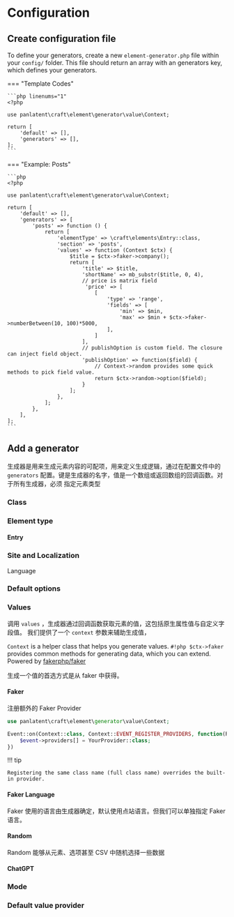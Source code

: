 # Configuration

## Create configuration file

To define your generators, create a new `element-generator.php` file within your `config/` folder. This file should return an array with an generators key, which defines your generators.

=== "Template Codes" 

    ```php linenums="1"
    <?php

    use panlatent\craft\element\generator\value\Context;

    return [
        'default' => [],
        'generators' => [],
    ];
    ```

=== "Example: Posts"

    ```php
    <?php

    use panlatent\craft\element\generator\value\Context;

    return [
        'default' => [],
        'generators' => [
            'posts' => function () {
                return [
                    'elementType' => \craft\elements\Entry::class,
                    'section' => 'posts',
                    'values' => function (Context $ctx) {
                        $title = $ctx->faker->company();
                        return [
                            'title' => $title,
                            'shortName' => mb_substr($title, 0, 4),
                            // price is matrix field
                             'price' => [
                                [
                                    'type' => 'range',
                                    'fields' => [
                                        'min' => $min,
                                        'max' => $min + $ctx->faker->numberBetween(10, 100)*5000,
                                    ],
                                ]
                            ],
                            // publishOption is custom field. The closure can inject field object.
                            'publishOption' => function($field) {
                                // Context->random provides some quick methods to pick field value.
                                return $ctx->random->option($field);
                            }
                        ];
                    },
                ];
            },
        ],
    ];
    ```

## Add a generator

生成器是用来生成元素内容的可配项，用来定义生成逻辑，通过在配置文件中的 `generators` 配置。键是生成器的名字，值是一个数组或返回数组的回调函数。对于所有生成器，必须
指定元素类型

### Class

### Element type

#### Entry

### Site and Localization

Language

### Default options

### Values

调用 `values` ，生成器通过回调函数获取元素的值，这包括原生属性值与自定义字段值。 我们提供了一个 `context` 参数来辅助生成值，

`Context` is a helper class that helps you generate values. `#!php $ctx->faker` provides common methods for generating data, which you can extend. Powered by [fakerphp/faker](https://github.com/fakerphp/faker)

生成一个值的首选方式是从 faker 中获得。

#### Faker

注册额外的 Faker Provider

```php
use panlatent\craft\element\generator\value\Context;

Event::on(Context::class, Context::EVENT_REGISTER_PROVIDERS, function(RegisterProvidersEvent $event) {
    $event->providers[] = YourProvider::class;
})
```

!!! tip

    Registering the same class name (full class name) overrides the built-in provider.


#### Faker Language

Faker 使用的语言由生成器确定，默认使用点站语言。但我们可以单独指定 Faker 语言。

#### Random

Random 能够从元素、选项甚至 CSV 中随机选择一些数据

#### ChatGPT

### Mode

### Default value provider
